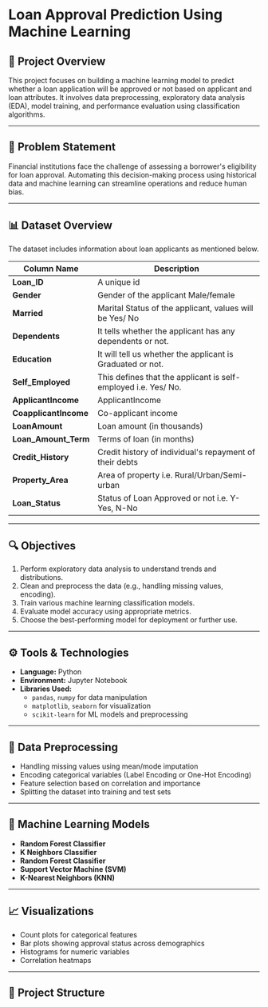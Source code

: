 # Loan Approval Prediction Using Machine Learning

## 📌 Project Overview

This project focuses on building a machine learning model to predict whether a loan application will be approved or not based on applicant and loan attributes. It involves data preprocessing, exploratory data analysis (EDA), model training, and performance evaluation using classification algorithms.

---

## 🧠 Problem Statement

Financial institutions face the challenge of assessing a borrower's eligibility for loan approval. Automating this decision-making process using historical data and machine learning can streamline operations and reduce human bias.

---

## 📊 Dataset Overview

The dataset includes information about loan applicants as mentioned below. 

| Column Name           | Description |
|-----------------------|-------------|
| **Loan_ID**           | A unique id  |
| **Gender**            | Gender of the applicant Male/female |
| **Married**           | Marital Status of the applicant, values will be Yes/ No |
| **Dependents**        | It tells whether the applicant has any dependents or not. |
| **Education**         | It will tell us whether the applicant is Graduated or not. |
| **Self_Employed**     | This defines that the applicant is self-employed i.e. Yes/ No. |
| **ApplicantIncome**   | ApplicantIncome |
| **CoapplicantIncome** | Co-applicant income |
| **LoanAmount**        | Loan amount (in thousands) |
| **Loan_Amount_Term**  | Terms of loan (in months) |
| **Credit_History**    | Credit history of individual's repayment of their debts |
| **Property_Area**     | Area of property i.e. Rural/Urban/Semi-urban  |
| **Loan_Status**       | Status of Loan Approved or not i.e. Y- Yes, N-No  |


---

## 🔍 Objectives

1. Perform exploratory data analysis to understand trends and distributions.
2. Clean and preprocess the data (e.g., handling missing values, encoding).
3. Train various machine learning classification models.
4. Evaluate model accuracy using appropriate metrics.
5. Choose the best-performing model for deployment or further use.

---

## ⚙️ Tools & Technologies

- **Language:** Python
- **Environment:** Jupyter Notebook
- **Libraries Used:**
  - `pandas`, `numpy` for data manipulation
  - `matplotlib`, `seaborn` for visualization
  - `scikit-learn` for ML models and preprocessing

---

## 🧹 Data Preprocessing

- Handling missing values using mean/mode imputation
- Encoding categorical variables (Label Encoding or One-Hot Encoding)
- Feature selection based on correlation and importance
- Splitting the dataset into training and test sets

---

## 🤖 Machine Learning Models

- **Random Forest Classifier**
- **K Neighbors Classifier**
- **Random Forest Classifier**
- **Support Vector Machine (SVM)**
- **K-Nearest Neighbors (KNN)**


---

## 📈 Visualizations

- Count plots for categorical features
- Bar plots showing approval status across demographics
- Histograms for numeric variables
- Correlation heatmaps

---

## 📁 Project Structure
